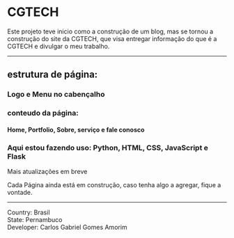 # CGTECH

Este projeto teve inicio como a construção de um blog, mas se tornou a construção do site da CGTECH, que visa entregar informação do que é a CGTECH e divulgar o meu trabalho.

<hr>

## estrutura de página:

### Logo e Menu no cabençalho

### conteudo da página:

#### Home, Portfolio, Sobre, serviço e fale conosco

### Aqui estou fazendo uso: Python, HTML, CSS, JavaScript e Flask

Mais atualizações em breve

Cada Página ainda está em construção, caso tenha algo a agregar, fique a vontade.



<hr>
Country: Brasil<br>
State: Pernambuco<br>
Developer: Carlos Gabriel Gomes Amorim<br>
